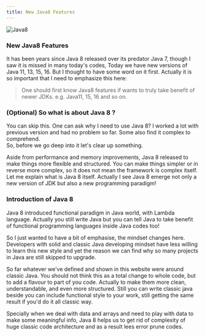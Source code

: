 ```yaml
---
title: New Java8 Features
---
```

![Java8](data/java-features/assets/java8.jpg)

### New Java8 Features

It has been years since Java 8 released over its predator 
Java 7, though I saw it is missed in many today's codes, 
Today we have new versions of Java 11, 13, 15, 16.
But I thought to have some word on it first. Actually it is so important 
that I need to emphasize this here:

>One should first know Java8 features if wants to 
    truly take benefit of newer JDKs. e.g. Java11, 15, 16 and so on.</strong>


### (Optional) So what is about Java 8 ?
You can skip this. 
One can ask why I need to use Java 8? I worked a lot with previous
version and had no problem so far. Some also find it complex 
to comprehend.  
So, before we go deep into it let's clear up something.

Aside from performance and memory improvements, Java 8 released to make things more flexible and structured. 
You can make things simpler or in reverse more complex, so it does not mean the framework is complex itself.
Let me explain what is Java 8 itself. Actually I see Java 8 emerge not only a new version
of JDK but also a new programming paradigm!

### Introduction of Java 8

Java 8 introduced functional paradigm in Java world, with Lambda language. 
Actually you still write Java but you can tell Java to take benefit of 
functional programming languages inside Java codes too! 

So I just wanted to have a bit of emphasise, the mindset changes here.
Developers with solid and classic Java developing mindset have less willing to learn this new style
and yet the reason we can find why so many projects in Java are still skipped 
to upgrade. 

So far whatever we've defined and shown in this website were around classic Java. 
You should not think this as a total change to whole code, but to add a flavour to 
part of you code. Actually to make them more clean, understandable, and even more structured.
Still you can write classic java beside you can include functional style
to your work, still getting the same result if you'd do it all classic way.

Specially when we deal with data and arrays and need to play with data to make 
some meaningful info, Java 8 helps us to get rid of complexity of huge classic 
code architecture and as a result lees error prune codes.


